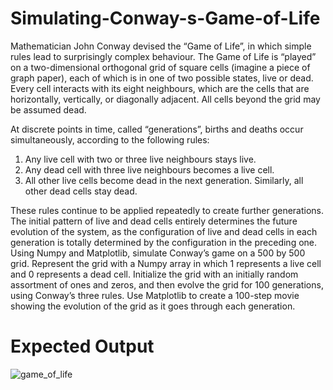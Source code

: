 # Simulating-Conway-s-Game-of-Life

Mathematician John Conway devised the “Game of Life”, in which simple rules lead to surprisingly complex behaviour.
The Game of Life is “played” on a two-dimensional orthogonal grid of square cells (imagine a piece of
graph paper), each of which is in one of two possible states, live or dead. Every cell interacts with its eight neighbours,
which are the cells that are horizontally, vertically, or diagonally adjacent. All cells beyond the grid may be
assumed dead.

At discrete points in time, called “generations”, births and deaths occur simultaneously, according to the following
rules:
1. Any live cell with two or three live neighbours stays live.
2. Any dead cell with three live neighbours becomes a live cell.
3. All other live cells become dead in the next generation. Similarly, all other dead cells stay dead.


These rules continue to be applied repeatedly to create further generations. The initial pattern of live and dead
cells entirely determines the future evolution of the system, as the configuration of live and dead cells in each
generation is totally determined by the configuration in the preceding one.
Using Numpy and Matplotlib, simulate Conway’s game on a 500 by 500 grid. Represent the grid with a Numpy
array in which 1 represents a live cell and 0 represents a dead cell. Initialize the grid with an initially random
assortment of ones and zeros, and then evolve the grid for 100 generations, using Conway’s three rules. Use
Matplotlib to create a 100-step movie showing the evolution of the grid as it goes through each generation. 

# Expected Output
![game_of_life](https://github.com/user-attachments/assets/c50ff6ab-c08b-46a2-a6ce-d5e81ab9b966)
